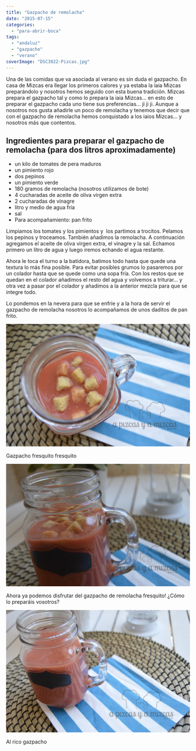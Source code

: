 ```yaml
---
title: "Gazpacho de remolacha"
date: "2015-07-15"
categories: 
  - "para-abrir-boca"
tags: 
  - "andaluz"
  - "gazpacho"
  - "verano"
coverImage: "DSC3022-Pizcas.jpg"
---
```


Una de las comidas que va asociada al verano es sin duda el gazpacho. En casa de Mizcas era llegar los primeros calores y ya estaba la iaia Mizcas preparándolo y nosotros hemos seguido con esta buena tradición. Mizcas prepara el gazpacho tal y como lo prepara la iaia Mizcas... en esto de preparar el gazpacho cada uno tiene sus preferencias... ji ji ji. Aunque a nosotros nos gusta añadirle un poco de remolacha y tenemos que decir que con el gazpacho de remolacha hemos conquistado a los iaios Mizcas... y nosotros más que contentos.

## Ingredientes para preparar el gazpacho de remolacha (para dos litros aproximadamente)

- un kilo de tomates de pera maduros
- un pimiento rojo
- dos pepinos
- un pimiento verde
- 180 gramos de remolacha (nosotros utilizamos de bote)
- 4 cucharadas de aceite de oliva virgen extra
- 2 cucharadas de vinagre
- litro y medio de agua fría
- sal
- Para acompañamiento: pan frito

Limpiamos los tomates y los pimientos y  los partimos a trocitos. Pelamos los pepinos y troceamos. También añadimos la remolacha. A continuación agregamos el aceite de oliva virgen extra, el vinagre y la sal. Echamos primero un litro de agua y luego iremos echando el agua restante.

Ahora le toca el turno a la batidora, batimos todo hasta que quede una textura lo más fina posible. Para evitar posibles grumos lo pasaremos por un colador hasta que se quede como una sopa fría. Con los restos que se quedan en el colador añadimos el resto del agua y volvemos a triturar... y otra vez a pasar por el colador y añadimos a la anterior mezcla para que se integre todo.

Lo pondemos en la nevera para que se enfríe y a la hora de servir el gazpacho de remolacha nosotros lo acompañamos de unos daditos de pan frito.

![](images/DSC3030-Pizcas.jpg)

Gazpacho fresquito fresquito

![](images/DSC3033-Pizcas.jpg)

Ahora ya podemos disfrutar del gazpacho de remolacha fresquito! ¿Cómo lo preparáis vosotros?

![](images/DSC3027-Pizcas.jpg)

Al rico gazpacho
